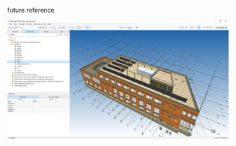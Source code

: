 future reference

![picture](https://github.com/C-Claus/Data-Files/blob/master/QR_codes/00_ifc_model.png)

